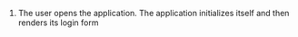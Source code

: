 1. The user opens the application. The application initializes itself and then renders its login form